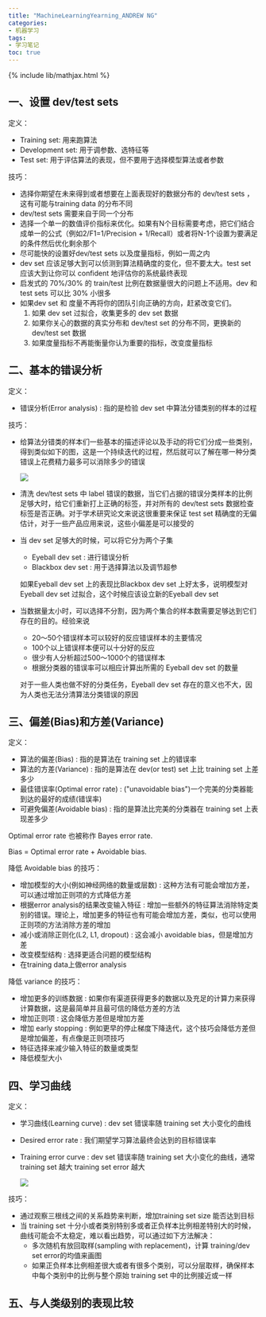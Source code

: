 ```yaml
---
title: "MachineLearningYearning_ANDREW NG"
categories:
- 机器学习
tags:
- 学习笔记
toc: true
---
```


{% include lib/mathjax.html %}



## 一、设置 dev/test sets

定义：

- Training set: 用来跑算法
- Development set: 用于调参数、选特征等
- Test set: 用于评估算法的表现，但不要用于选择模型算法或者参数

技巧：

- 选择你期望在未来得到或者想要在上面表现好的数据分布的 dev/test sets ，这有可能与training data 的分布不同
- dev/test sets 需要来自于同一个分布
- 选择一个单一的数值评价指标来优化。如果有N个目标需要考虑，把它们结合成单一的公式（例如2/F1=1/Precision + 1/Recall）或者将N-1个设置为要满足的条件然后优化剩余那个
- 尽可能快的设置好dev/test sets 以及度量指标，例如一周之内
- dev set 应该足够大到可以侦测到算法精确度的变化，但不要太大。test set 应该大到让你可以 confident 地评估你的系统最终表现
- 启发式的 70%/30% 的 train/test 比例在数据量很大的问题上不适用。dev 和 test sets 可以比 30% 小很多
- 如果dev set 和 度量不再将你的团队引向正确的方向，赶紧改变它们。
  1. 如果 dev set 过拟合，收集更多的 dev set 数据
  2. 如果你关心的数据的真实分布和 dev/test  set 的分布不同，更换新的 dev/test set 数据
  3. 如果度量指标不再能衡量你认为重要的指标，改变度量指标



## 二、基本的错误分析

定义：

- 错误分析(Error analysis) : 指的是检验 dev set 中算法分错类别的样本的过程

技巧：

- 给算法分错类的样本们一些基本的描述评论以及手动的将它们分成一些类别，得到类似如下的图，这是一个持续迭代的过程，然后就可以了解在哪一种分类错误上花费精力最多可以消除多少的错误

  ![](https://ws3.sinaimg.cn/large/006tNbRwgy1fwb6c9i5yhj311c0dkgn2.jpg)

- 清洗 dev/test sets 中 label 错误的数据，当它们占据的错误分类样本的比例足够大时，给它们重新打上正确的标签，并对所有的 dev/test sets 数据检查标签是否正确。对于学术研究论文来说这很重要来保证 test set 精确度的无偏估计，对于一些产品应用来说，这些小偏差是可以接受的

- 当 dev set 足够大的时候，可以将它分为两个子集

  - Eyeball dev set : 进行错误分析
  - Blackbox dev set : 用于选择算法以及调节超参

  如果Eyeball dev set 上的表现比Blackbox dev set 上好太多，说明模型对 Eyeball dev set 过拟合，这个时候应该设立新的Eyeball dev set

- 当数据量太小时，可以选择不分割，因为两个集合的样本数需要足够达到它们存在的目的。经验来说

  - 20～50个错误样本可以较好的反应错误样本的主要情况
  - 100个以上错误样本便可以十分好的反应
  - 很少有人分析超过500～1000个的错误样本
  - 根据分类器的错误率可以相应计算出所需的 Eyeball dev set 的数量

  对于一些人类也做不好的分类任务，Eyeball dev set 存在的意义也不大，因为人类也无法分清算法分类错误的原因



## 三、偏差(Bias)和方差(Variance)

定义：

- 算法的偏差(Bias) : 指的是算法在 training set 上的错误率
- 算法的方差(Variance) : 指的是算法在 dev(or test) set 上比 training set  上差多少
- 最佳错误率(Optimal error rate) : ("unavoidable bias")一个完美的分类器能到达的最好的成绩(错误率)
- 可避免偏差(Avoidable bias) : 指的是算法比完美的分类器在 training set 上表现差多少

Optimal error rate 也被称作 Bayes error rate.

Bias = Optimal error rate + Avoidable bias.

降低 Avoidable bias 的技巧：

- 增加模型的大小(例如神经网络的数量或层数) : 这种方法有可能会增加方差，可以通过增加正则项的方式降低方差
- 根据error analysis的结果改变输入特征 : 增加一些额外的特征算法消除特定类别的错误。理论上，增加更多的特征也有可能会增加方差，类似，也可以使用正则项的方法消除方差的增加
- 减小或消除正则化(L2, L1, dropout) : 这会减小 avoidable bias，但是增加方差
- 改变模型结构 : 选择更适合问题的模型结构
- 在training data上做error analysis

降低 variance 的技巧：

- 增加更多的训练数据 : 如果你有渠道获得更多的数据以及充足的计算力来获得计算数据，这是最简单并且最可信的降低方差的方法
- 增加正则项 : 这会降低方差但是增加方差
- 增加 early stopping : 例如更早的停止梯度下降迭代，这个技巧会降低方差但是增加偏差，有点像是正则项技巧
- 特征选择来减少输入特征的数量或类型
- 降低模型大小



## 四、学习曲线

定义：

- 学习曲线(Learning curve) : dev set 错误率随 training set 大小变化的曲线
- Desired error rate : 我们期望学习算法最终会达到的目标错误率

- Training error curve : dev set 错误率随 training set 大小变化的曲线，通常training set 越大 training set error 越大 

  ![](https://ws4.sinaimg.cn/large/006tNbRwgy1fwh1mf8h9dj30t80dqq74.jpg)

技巧：

- 通过观察三根线之间的关系趋势来判断，增加training set size 能否达到目标
- 当 training set 十分小或者类别特别多或者正负样本比例相差特别大的时候，曲线可能会不太稳定，难以看出趋势，可以通过如下方法解决：
  - 多次随机有放回取样(sampling with replacement)，计算 training/dev set error的均值来画图
  - 如果正负样本比例相差很大或者有很多个类别，可以分层取样，确保样本中每个类别中的比例与整个原始 training set 中的比例接近或一样

## 五、与人类级别的表现比较

